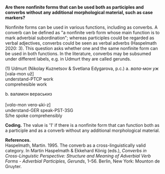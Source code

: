 **Are there nonfinite forms that can be used both as participles and converbs without any additional morphological material, such as case markers?**

Nonfinite forms can be used in various functions, including as converbs. A converb can be defined as "a nonfinite verb form whose main function is to mark adverbial subordination"; whereas participles could be regarded as verbal adjectives, converbs could be seen as verbal adverbs (Haspelmath 2020: 3). This question asks whether one and the same nonfinite form can be used in both functions. In the literature, converbs may be subsumed under different labels, e.g. in Udmurt they are called gerunds. 

(1) Udmurt (Nikolay Kuznetsov & Svetlana Edygarova, p.c.)
a. *вала-мон уж*<br/> 
[vala-mon už]<br/> 
understand-PTCP work<br/> 
comprehesible work<br/> 

b. валамон вераськиз<br/>  
[vɑlɑ-mon verɑ-ɕki-z]<br/> 
understand-GER speak-PST-3SG<br/> 
S/he spoke comprehensibly<br/> 

**Coding.** The value is '1' if there is a nonfinite form that can function both as a participle and as a converb without any additional morphological material.

**References.**<br/>
Haspelmath, Martin. 1995. The converb as a cross-linguistically valid category. In Martin Haspelmath & Ekkehard König (eds.), *Converbs in Cross-Linguistic Perspective: Structure and Meaning of Adverbial Verb Forms - Adverbial Participles, Gerunds*, 1–56. Berlin, New York: Mounton de Gruyter.
